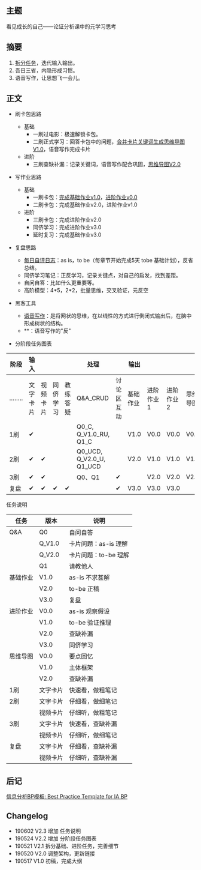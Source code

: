 ## 主题

看见成长的自己——论证分析课中的元学习思考

## 摘要

1. [拆分任务](https://github.com/kiaorahao/AA002_Template/issues/6)，迭代输入输出。
2. 吾日三省，内隐形成习惯。
3. 语音写作，让思想飞一会儿。



## 正文

- 刷卡包思路
  - 基础
    - 一刷过电影：极速解锁卡包。
    - 二刷正式学习：回答卡包中的问题，[合并卡片关键词生成思维导图V1.0](https://github.com/kiaorahao/AA002_Template/issues/3)，语音写作完成卡片
  - 进阶
    - 三刷查缺补漏：记录关键词，语音写作配合巩固，[思维导图V2.0](https://github.com/kiaorahao/AA002_Template/blob/master/assets/AA002_notes.pdf)
- 写作业思路
  - 基础
    - 一刷卡包：[完成基础作业v1.0](https://github.com/kiaorahao/AA002_Template/issues)，[进阶作业v0.0](https://github.com/kiaorahao/AA002_Template/issues/2)
    - 二刷卡包：完成基础作业v2.0，进阶作业v1.0
  - 进阶
    - 三刷卡包：完成进阶作业v2.0
    - 同侪学习：完成进阶作业v3.0
    - 延时复习：完成基础作业v3.0
- 复盘思路
  - [每日自评日志](https://github.com/kiaorahao/AA002_Template/issues/4)：as is，to be（每章节开始完成5天 tobe 基础计划），反省总结。 
  - 同侪学习笔记：正反学习，记录关键点，对自己的启发，找到差距。
  - 自问自答：比如什么更重要等。
  - 高阶模型：4\*5，2*2，批量思维，交叉验证，元反空  
- 黑客工具
  - [语音写作](https://github.com/kiaorahao/AA002_Template/issues/5)：是将网状的思维，在以线性的方式进行倒闭式输出后，在脑中形成树状的结构。
  - **：语音写作的"反"

- 分阶段任务图表

| 阶段 | 输入     |          |          |          | 处理                               |            | 输出     |           |           |          |
| ---- | -------- | -------- | -------- | -------- | ---------------------------------- | ---------- | -------- | --------- | --------- | -------- |
| …….. | 文字卡片 | 视频卡片 | 同侪学习 | 教练答疑 | Q&A_CRUD                           | 讨论区互动 | 基础作业 | 进阶作业1 | 进阶作业2 | 思维导图 |
| 1刷  | ✔        |          |          |          | Q0_C, <br>Q_V1.0_RU, <br/>Q1_C     |            | V1.0     | V0.0      | V0.0      | V0.0     |
| 2刷  | ✔        | ✔        |          |          | Q0_UCD, <br/>Q_V2.0_U, <br/>Q1_UCD |            | V2.0     | V1.0      | V1.0      | V1.0     |
| 3刷  | ✔        | ✔        |          |          | Q0、Q1                             | ✔          |          | V2.0      | V2.0      | V2.0     |
| 复盘 | ✔        | ✔        | ✔        | ✔        |                                    | ✔          | V3.0     | V3.0      | V3.0      |          |



任务说明

| 任务     | 版本     | 说明                 |
| -------- | -------- | -------------------- |
| Q&A      | Q0       | 自问自答             |
|          | Q_V1.0   | 卡片问题：as-is 理解 |
|          | Q_V2.0   | 卡片问题：to-be 理解 |
|          | Q1       | 请教他人             |
| 基础作业 | V1.0     | as-is 不求甚解       |
|          | V2.0     | to-be 正稿           |
|          | V3.0     | 复盘                 |
| 进阶作业 | V0.0     | as-is 观察假设       |
|          | V1.0     | to-be 验证推理       |
|          | V2.0     | 查缺补漏             |
|          | V3.0     | 同侪学习             |
| 思维导图 | V0.0     | 要点回忆             |
|          | V1.0     | 主体框架             |
|          | V2.0     | 查缺补漏             |
| 1刷      | 文字卡片 | 快速看，做粗笔记     |
| 2刷      | 文字卡片 | 仔细看，做细笔记     |
|          | 视频卡片 | 仔细听，做粗笔记     |
| 3刷      | 文字卡片 | 快速看，查缺补漏     |
|          | 视频卡片 | 仔细听，做细笔记     |
| 复盘     | 文字卡片 | 仔细看，查缺补漏     |
|          | 视频卡片 | 仔细听，查缺补漏     |



## 后记

[信息分析BP模板: Best Practice Template for IA BP](https://github.com/kiaorahao/IABP_Template)

## Changelog

- 190602 V2.3 增加 任务说明
- 190524 V2.2 增加 分阶段任务图表
- 190521 V2.1 拆分基础、进阶任务，完善细节
- 190520 V2.0 调整架构，更新链接
- 190517 V1.0 初稿，完成大纲

